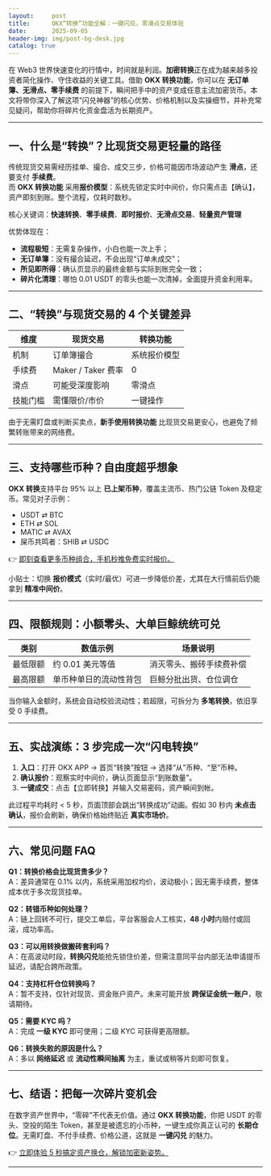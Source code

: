 ```yaml
---
layout:     post
title:      OKX“转换”功能全解：一键闪兑，零滑点交易体验
date:       2025-09-05
header-img: img/post-bg-desk.jpg
catalog: true
---
```


在 Web3 世界快速变化的行情中，时间就是利润。**加密转换**正在成为越来越多投资者简化操作、守住收益的关键工具。借助 **OKX 转换功能**，你可以在 **无订单簿、无滑点、零手续费** 的前提下，瞬间把手中的资产变成任意主流加密货币。本文将带你深入了解这项“闪兑神器”的核心优势、价格机制以及实操细节，并补充常见疑问，帮助你将碎片化资金盘活为长期资产。

---

## 一、什么是“转换”？比现货交易更轻量的路径

传统现货交易需经历挂单、撮合、成交三步，价格可能因市场波动产生 **滑点**，还要支付 **手续费**。  
而 **OKX 转换功能** 采用**报价模型**：系统先锁定实时中间价，你只需点击【确认】，资产即刻到账。整个流程，仅耗时数秒。

核心关键词：**快速转换**、**零手续费**、**即时报价**、**无滑点交易**、**轻量资产管理**

优势体现在：

- **流程极短**：无需复杂操作，小白也能一次上手；
- **无订单簿**：没有撮合延迟，不会出现“订单未成交”；
- **所见即所得**：确认页显示的最终金额与实际到账完全一致；
- **碎片化清理**：哪怕 0.01 USDT 的零头也能一次清掉，全面提升资金利用率。

---

## 二、“转换”与现货交易的 4 个关键差异

| 维度 | 现货交易 | 转换功能 |
| --- | --- | --- |
| 机制 | 订单簿撮合 | 系统报价模型 |
| 手续费 | Maker / Taker 费率 | 0 |
| 滑点 | 可能受深度影响 | 零滑点 |
| 技能门槛 | 需懂限价/市价 | 一键操作 |

由于无需盯盘或判断买卖点，**新手使用转换功能** 比现货交易更安心，也避免了频繁转账带来的网络费。

---

## 三、支持哪些币种？自由度超乎想象

**OKX 转换**支持平台 95% 以上 **已上架币种**，覆盖主流币、热门公链 Token 及稳定币。常见对子示例：

- USDT ⇄ BTC
- ETH ⇄ SOL
- MATIC ⇄ AVAX
- 屎币共鸣者：SHIB ⇄ USDC

👉 [即刻查看更多币种组合，手机秒推免费实时报价。](https://okxdog.com/)

小贴士：切换 **报价模式**（实时/最优）可进一步降低价差，尤其在大行情前后仍能拿到 **精准中间价**。

---

## 四、限额规则：小额零头、大单巨鲸统统可兑

| 类别 | 数值示例 | 场景说明 |
| --- | --- | --- |
| 最低限额 | 约 0.01 美元等值 | 消灭零头、搬砖手续费补偿 |
| 最高限额 | 单币种单日的流动性背包 | 巨鲸分批出货、仓位调仓 |

当你输入金额时，系统会自动校验流动性；若超限，可拆分为 **多笔转换**，依旧享受 0 手续费。

---

## 五、实战演练：3 步完成一次“闪电转换”

1. **入口**：打开 OKX APP → 首页“转换”按钮 → 选择“从”币种、“至”币种。  
2. **确认报价**：观察实时中间价，确认页面显示“到账数量”。  
3. **一键成交**：点击【立即转换】并输入交易密码，资产瞬间到帐。

此过程平均耗时 < 5 秒，页面顶部会跳出“转换成功”动画。假如 30 秒内 **未点击确认**，报价会刷新，确保价格始终贴近 **真实市场价**。

---

## 六、常见问题 FAQ

**Q1：转换价格会比现货贵多少？**  
A：差异通常在 0.1% 以内，系统采用加权均价，波动极小；因无需手续费，整体成本优于多次现货挂单。

**Q2：转错币种如何处理？**  
A：链上回转不可行，提交工单后，平台客服会人工核实，**48 小时**内赔付或回滚，成功率高。

**Q3：可以用转换做搬砖套利吗？**  
A：在高波动时段，**转换闪兑**能抢先锁住价差，但需注意同平台内部无法申请提币延迟，请配合跨所政策。

**Q4：支持杠杆仓位转换吗？**  
A：暂不支持，仅针对现货、资金账户资产。未来可能开放 **跨保证金统一账户**，敬请期待。

**Q5：需要 KYC 吗？**  
A：完成 **一级 KYC** 即可使用；二级 KYC 可获得更高限额。

**Q6：转换失败的原因是什么？**  
A：多以 **网络延迟** 或 **流动性瞬间抽离** 为主，重试或稍等片刻即可恢复。

---

## 七、结语：把每一次碎片变机会

在数字资产世界中，“零碎”不代表无价值。通过 **OKX 转换功能**，你把 USDT 的零头、空投的陌生 Token，甚至是被遗忘的小币种，一键生成你真正认可的 **长期仓位**。无需盯盘、不付手续费、价格公道，这就是 **一键闪兑** 的魅力。

👉 [立即体验 5 秒搞定资产换仓，解锁加密新姿势。](https://okxdog.com/)

---